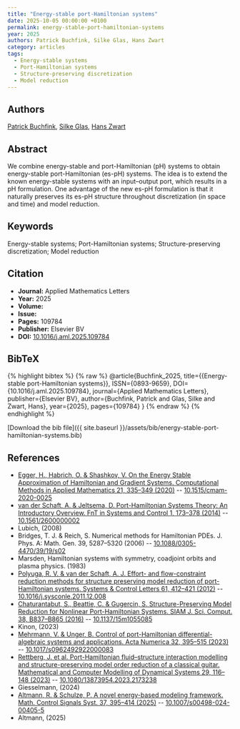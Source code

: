 ```yaml
---
title: "Energy-stable port-Hamiltonian systems"
date: 2025-10-05 00:00:00 +0100
permalink: energy-stable-port-hamiltonian-systems
year: 2025
authors: Patrick Buchfink, Silke Glas, Hans Zwart
category: articles
tags:
  - Energy-stable systems
  - Port-Hamiltonian systems
  - Structure-preserving discretization
  - Model reduction
---
```

 
## Authors
[Patrick Buchfink](authors/patrick-buchfink), [Silke Glas](authors/silke-glas), [Hans Zwart](authors/hans-zwart)
 
## Abstract
We combine energy-stable and port-Hamiltonian (pH) systems to obtain energy-stable port-Hamiltonian (es-pH) systems. The idea is to extend the known energy-stable systems with an input–output port, which results in a pH formulation. One advantage of the new es-pH formulation is that it naturally preserves its es-pH structure throughout discretization (in space and time) and model reduction.
 
## Keywords
Energy-stable systems; Port-Hamiltonian systems; Structure-preserving discretization; Model reduction
 
## Citation
- **Journal:** Applied Mathematics Letters
- **Year:** 2025
- **Volume:** 
- **Issue:** 
- **Pages:** 109784
- **Publisher:** Elsevier BV
- **DOI:** [10.1016/j.aml.2025.109784](https://doi.org/10.1016/j.aml.2025.109784)
 
## BibTeX
{% highlight bibtex %}
{% raw %}
@article{Buchfink_2025,
  title={{Energy-stable port-Hamiltonian systems}},
  ISSN={0893-9659},
  DOI={10.1016/j.aml.2025.109784},
  journal={Applied Mathematics Letters},
  publisher={Elsevier BV},
  author={Buchfink, Patrick and Glas, Silke and Zwart, Hans},
  year={2025},
  pages={109784}
}
{% endraw %}
{% endhighlight %}
 
[Download the bib file]({{ site.baseurl }}/assets/bib/energy-stable-port-hamiltonian-systems.bib)
 
## References
- [Egger, H., Habrich, O. & Shashkov, V. On the Energy Stable Approximation of Hamiltonian and Gradient Systems. Computational Methods in Applied Mathematics 21, 335–349 (2020)](on-the-energy-stable-approximation-of-hamiltonian-and-gradient-systems) -- [10.1515/cmam-2020-0025](https://doi.org/10.1515/cmam-2020-0025)
- [van der Schaft, A. & Jeltsema, D. Port-Hamiltonian Systems Theory: An Introductory Overview. FnT in Systems and Control 1, 173–378 (2014)](port-hamiltonian-systems-theory-an-introductory-overview) -- [10.1561/2600000002](https://doi.org/10.1561/2600000002)
- Lubich, (2008)
- Bridges, T. J. & Reich, S. Numerical methods for Hamiltonian PDEs. J. Phys. A: Math. Gen. 39, 5287–5320 (2006) -- [10.1088/0305-4470/39/19/s02](https://doi.org/10.1088/0305-4470/39/19/s02)
- Marsden, Hamiltonian systems with symmetry, coadjoint orbits and plasma physics. (1983)
- [Polyuga, R. V. & van der Schaft, A. J. Effort- and flow-constraint reduction methods for structure preserving model reduction of port-Hamiltonian systems. Systems &amp; Control Letters 61, 412–421 (2012)](effort-and-flow-constraint-reduction-methods-for-structure-preserving-model-reduction-of-port-hamiltonian-systems) -- [10.1016/j.sysconle.2011.12.008](https://doi.org/10.1016/j.sysconle.2011.12.008)
- [Chaturantabut, S., Beattie, C. & Gugercin, S. Structure-Preserving Model Reduction for Nonlinear Port-Hamiltonian Systems. SIAM J. Sci. Comput. 38, B837–B865 (2016)](structure-preserving-model-reduction-for-nonlinear-port-hamiltonian-systems) -- [10.1137/15m1055085](https://doi.org/10.1137/15m1055085)
- Kinon, (2023)
- [Mehrmann, V. & Unger, B. Control of port-Hamiltonian differential-algebraic systems and applications. Acta Numerica 32, 395–515 (2023)](control-of-port-hamiltonian-differential-algebraic-systems-and-applications) -- [10.1017/s0962492922000083](https://doi.org/10.1017/s0962492922000083)
- [Rettberg, J. et al. Port-Hamiltonian fluid–structure interaction modelling and structure-preserving model order reduction of a classical guitar. Mathematical and Computer Modelling of Dynamical Systems 29, 116–148 (2023)](port-hamiltonian-fluid-structure-interaction-modelling-and-structure-preserving-model-order-reduction-of-a-classical-guitar) -- [10.1080/13873954.2023.2173238](https://doi.org/10.1080/13873954.2023.2173238)
- Giesselmann, (2024)
- [Altmann, R. & Schulze, P. A novel energy-based modeling framework. Math. Control Signals Syst. 37, 395–414 (2025)](a-novel-energy-based-modeling-framework) -- [10.1007/s00498-024-00405-5](https://doi.org/10.1007/s00498-024-00405-5)
- Altmann, (2025)

